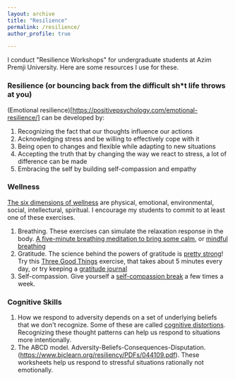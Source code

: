 ```yaml
---
layout: archive
title: "Resilience"
permalink: /resilience/
author_profile: true

---
```

I conduct "Resilience Workshops" for undergraduate students at Azim Premji University. Here are some resources I use for these. 

### Resilience (or bouncing back from the difficult sh\*t life throws at you)
(Emotional resilience)[https://positivepsychology.com/emotional-resilience/] can be developed by:
1. Recognizing the fact that our thoughts influence our actions
2. Acknowledging stress and be willing to effectively cope with it
3. Being open to changes and flexible while adapting to new situations
4. Accepting the truth that by changing the way we react to stress, a lot of difference can be made
5. Embracing the self by building self-compassion and empathy

### Wellness
[The six dimensions of wellness](https://www.ymcasf.org/about/blog/six-dimensions-wellness) are physical, emotional, environmental, social, intellectural, spiritual. I encourage my students to commit to at least one of these exercises. 
1. Breathing. These exercises can simulate the relaxation response in the body. [A five-minute breathing meditation to bring some calm](https://www.youtube.com/watch?v=94Dh8TbctwY), or [mindful breathing](https://ggia.berkeley.edu/practice/mindful_breathing)
2. Gratitude. The science behind the powers of gratitude is [pretty strong](https://greatergood.berkeley.edu/article/item/how_gratitude_changes_you_and_your_brain)! Try this [Three Good Things](https://ggia.berkeley.edu/practice/three-good-things) exercise, that takes about 5 minutes every day, or try keeping a [gratitude journal](https://ggia.berkeley.edu/practice/gratitude_journal)
3. Self-compassion. Give yourself a [self-compassion break](https://ggia.berkeley.edu/practice/self_compassion_break) a few times a week.

### Cognitive Skills
1. How we respond to adversity depends on a set of underlying beliefs that we don't recognize. Some of these are called [cognitive distortions]('https://www.verywellmind.com/ten-cognitive-distortions-identified-in-cbt-22412'). Recognizing these thought patterns can help us respond to situations more intentionally.
2. The ABCD model. Adversity-Beliefs-Consequences-Disputation. (https://www.bjclearn.org/resiliency/PDFs/044109.pdf). These worksheets help us respond to stressful situations rationally not emotionally. 
